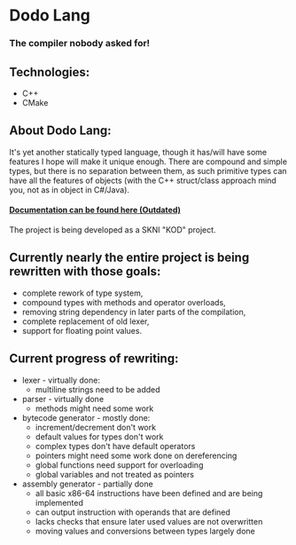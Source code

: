 # Dodo Lang

### The compiler nobody asked for!

## Technologies:
- C++
- CMake

## About Dodo Lang:
It's yet another statically typed language, though it has/will have some features I hope will make it unique enough. There are compound and simple types, but there is no separation between them, as such primitive types can have all the features of objects (with the C++ struct/class approach mind you, not as in object in C#/Java).

#### [Documentation can be found here (Outdated)](./Dodo-lang/documentation/Index.md)

The project is being developed as a SKNI "KOD" project.

## Currently nearly the entire project is being rewritten with those goals:
- complete rework of type system,
- compound types with methods and operator overloads,
- removing string dependency in later parts of the compilation,
- complete replacement of old lexer,
- support for floating point values.

## Current progress of rewriting:
- lexer - virtually done:
    - multiline strings need to be added
- parser - virtually done
    - methods might need some work
- bytecode generator - mostly done:
  - increment/decrement don't work
  - default values for types don't work
  - complex types don't have default operators
  - pointers might need some work done on dereferencing
  - global functions need support for overloading
  - global variables and not treated as pointers
- assembly generator - partially done
  - all basic x86-64 instructions have been defined and are being implemented
  - can output instruction with operands that are defined
  - lacks checks that ensure later used values are not overwritten
  - moving values and conversions between types largely done